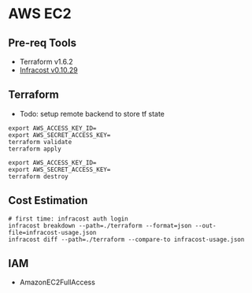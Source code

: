 # AWS EC2
## Pre-req Tools
- Terraform v1.6.2
- [Infracost v0.10.29](https://github.com/infracost/infracost)

## Terraform
- Todo: setup remote backend to store tf state
```shell
export AWS_ACCESS_KEY_ID=
export AWS_SECRET_ACCESS_KEY=
terraform validate
terraform apply
```
```shell
export AWS_ACCESS_KEY_ID=
export AWS_SECRET_ACCESS_KEY=
terraform destroy
```

## Cost Estimation
```shell
# first time: infracost auth login
infracost breakdown --path=./terraform --format=json --out-file=infracost-usage.json
infracost diff --path=./terraform --compare-to infracost-usage.json
```

## IAM
- AmazonEC2FullAccess
